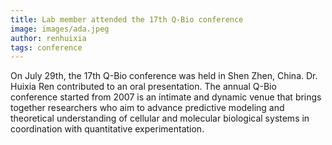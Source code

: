 ```yaml
---
title: Lab member attended the 17th Q-Bio conference 
image: images/ada.jpeg
author: renhuixia
tags: conference
---
```

On July 29th, the 17th Q-Bio conference was held in Shen Zhen, China. Dr. Huixia Ren contributed to an oral presentation. The annual Q-Bio conference started from 2007 is an intimate and dynamic venue that brings together researchers who aim to advance predictive modeling and theoretical understanding of cellular and molecular biological systems in coordination with quantitative experimentation.
